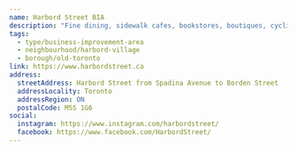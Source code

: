 ```yaml
---
name: Harbord Street BIA
description: "Fine dining, sidewalk cafes, bookstores, boutiques, cycling, music and much more. An eclectic mix of businesses offering something for everyone. Nestled in the heart of the South Annex neighbourhood on the Bikeway Network, Harbord Street offers small town charm and big city sophistication."
tags:
  - type/business-improvement-area
  - neighbourhood/harbord-village
  - borough/old-toronto
link: https://www.harbordstreet.ca
address:
  streetAddress: Harbord Street from Spadina Avenue to Borden Street
  addressLocality: Toronto
  addressRegion: ON
  postalCode: M5S 1G6
social:
  instagram: https://www.instagram.com/harbordstreet/
  facebook: https://www.facebook.com/HarbordStreet/
---
```

